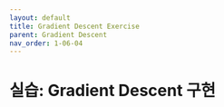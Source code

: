 ```yaml
---
layout: default
title: Gradient Descent Exercise
parent: Gradient Descent
nav_order: 1-06-04
---
```


# 실습: Gradient Descent 구현

